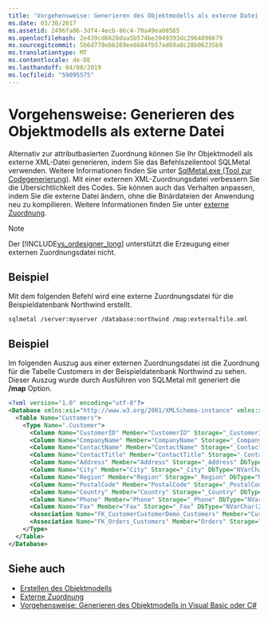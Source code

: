 ```yaml
---
title: 'Vorgehensweise: Generieren des Objektmodells als externe Datei'
ms.date: 03/30/2017
ms.assetid: 2496fa06-3df4-4ecb-86c4-70a49ea08565
ms.openlocfilehash: 2e439cd6628daa5b574be2049393dc2964896679
ms.sourcegitcommit: 5b6d778ebb269ee6684fb57ad69a8c28b06235b9
ms.translationtype: MT
ms.contentlocale: de-DE
ms.lasthandoff: 04/08/2019
ms.locfileid: "59095575"
---
```

# <a name="how-to-generate-the-object-model-as-an-external-file"></a>Vorgehensweise: Generieren des Objektmodells als externe Datei
Alternativ zur attributbasierten Zuordnung können Sie Ihr Objektmodell als externe XML-Datei generieren, indem Sie das Befehlszeilentool SQLMetal verwenden. Weitere Informationen finden Sie unter [SqlMetal.exe (Tool zur Codegenerierung)](../../../../../../docs/framework/tools/sqlmetal-exe-code-generation-tool.md). Mit einer externen XML-Zuordnungsdatei verbessern Sie die Übersichtlichkeit des Codes. Sie können auch das Verhalten anpassen, indem Sie die externe Datei ändern, ohne die Binärdateien der Anwendung neu zu kompilieren. Weitere Informationen finden Sie unter [externe Zuordnung](../../../../../../docs/framework/data/adonet/sql/linq/external-mapping.md).  
  
> [!NOTE]
>  Der [!INCLUDE[vs_ordesigner_long](../../../../../../includes/vs-ordesigner-long-md.md)] unterstützt die Erzeugung einer externen Zuordnungsdatei nicht.  
  
## <a name="example"></a>Beispiel  
 Mit dem folgenden Befehl wird eine externe Zuordnungsdatei für die Beispieldatenbank Northwind erstellt.  
  
```  
sqlmetal /server:myserver /database:northwind /map:externalfile.xml  
```  
  
## <a name="example"></a>Beispiel  
 Im folgenden Auszug aus einer externen Zuordnungsdatei ist die Zuordnung für die Tabelle Customers in der Beispieldatenbank Northwind zu sehen. Dieser Auszug wurde durch Ausführen von SQLMetal mit generiert die **/map** Option.  
  
```xml  
<?xml version="1.0" encoding="utf-8"?>  
<Database xmlns:xsi="http://www.w3.org/2001/XMLSchema-instance" xmlns:xsd="http://www.w3.org/2001/XMLSchema" Name="northwnd">  
  <Table Name="Customers">  
    <Type Name=".Customer">  
      <Column Name="CustomerID" Member="CustomerID" Storage="_CustomerID" DbType="NChar(5) NOT NULL" CanBeNull="False" IsPrimaryKey="True" />  
      <Column Name="CompanyName" Member="CompanyName" Storage="_CompanyName" DbType="NVarChar(40) NOT NULL" CanBeNull="False" />  
      <Column Name="ContactName" Member="ContactName" Storage="_ContactName" DbType="NVarChar(30)" />  
      <Column Name="ContactTitle" Member="ContactTitle" Storage="_ContactTitle" DbType="NVarChar(30)" />  
      <Column Name="Address" Member="Address" Storage="_Address" DbType="NVarChar(60)" />  
      <Column Name="City" Member="City" Storage="_City" DbType="NVarChar(15)" />  
      <Column Name="Region" Member="Region" Storage="_Region" DbType="NVarChar(15)" />  
      <Column Name="PostalCode" Member="PostalCode" Storage="_PostalCode" DbType="NVarChar(10)" />  
      <Column Name="Country" Member="Country" Storage="_Country" DbType="NVarChar(15)" />  
      <Column Name="Phone" Member="Phone" Storage="_Phone" DbType="NVarChar(24)" />  
      <Column Name="Fax" Member="Fax" Storage="_Fax" DbType="NVarChar(24)" />  
      <Association Name="FK_CustomerCustomerDemo_Customers" Member="CustomerCustomerDemos" Storage="_CustomerCustomerDemos" ThisKey="CustomerID" OtherTable="CustomerCustomerDemo" OtherKey="CustomerID" DeleteRule="NO ACTION" />  
      <Association Name="FK_Orders_Customers" Member="Orders" Storage="_Orders" ThisKey="CustomerID" OtherTable="Orders" OtherKey="CustomerID" DeleteRule="NO ACTION" />  
    </Type>  
  </Table>  
</Database>  
```  
  
## <a name="see-also"></a>Siehe auch

- [Erstellen des Objektmodells](../../../../../../docs/framework/data/adonet/sql/linq/creating-the-object-model.md)
- [Externe Zuordnung](../../../../../../docs/framework/data/adonet/sql/linq/external-mapping.md)
- [Vorgehensweise: Generieren des Objektmodells in Visual Basic oder C#](../../../../../../docs/framework/data/adonet/sql/linq/how-to-generate-the-object-model-in-visual-basic-or-csharp.md)
